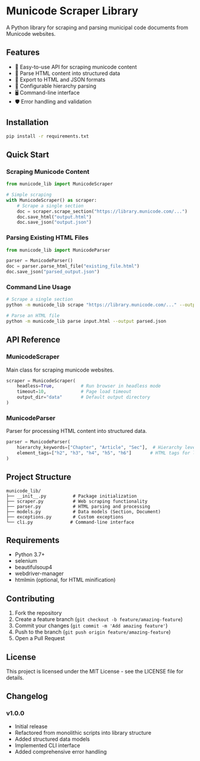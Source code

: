 # Municode Scraper Library

A Python library for scraping and parsing municipal code documents from Municode websites.

## Features

- 🚀 Easy-to-use API for scraping municode content
- 📄 Parse HTML content into structured data
- 💾 Export to HTML and JSON formats
- 🔧 Configurable hierarchy parsing
- 🖥️ Command-line interface
- 🛡️ Error handling and validation

## Installation

```bash
pip install -r requirements.txt
```

## Quick Start

### Scraping Municode Content

```python
from municode_lib import MunicodeScraper

# Simple scraping
with MunicodeScraper() as scraper:
    # Scrape a single section
    doc = scraper.scrape_section("https://library.municode.com/...")
    doc.save_html("output.html")
    doc.save_json("output.json")
```

### Parsing Existing HTML Files

```python
from municode_lib import MunicodeParser

parser = MunicodeParser()
doc = parser.parse_html_file("existing_file.html")
doc.save_json("parsed_output.json")
```

### Command Line Usage

```bash
# Scrape a single section
python -m municode_lib scrape "https://library.municode.com/..." --output data/

# Parse an HTML file
python -m municode_lib parse input.html --output parsed.json
```

## API Reference

### MunicodeScraper

Main class for scraping municode websites.

```python
scraper = MunicodeScraper(
    headless=True,          # Run browser in headless mode
    timeout=10,             # Page load timeout
    output_dir="data"       # Default output directory
)
```

### MunicodeParser

Parser for processing HTML content into structured data.

```python
parser = MunicodeParser(
    hierarchy_keywords=["Chapter", "Article", "Sec"],  # Hierarchy levels
    element_tags=["h2", "h3", "h4", "h5", "h6"]       # HTML tags for levels
)
```

## Project Structure

```
municode_lib/
├── __init__.py          # Package initialization
├── scraper.py           # Web scraping functionality
├── parser.py            # HTML parsing and processing
├── models.py            # Data models (Section, Document)
├── exceptions.py        # Custom exceptions
└── cli.py              # Command-line interface
```

## Requirements

- Python 3.7+
- selenium
- beautifulsoup4
- webdriver-manager
- htmlmin (optional, for HTML minification)

## Contributing

1. Fork the repository
2. Create a feature branch (`git checkout -b feature/amazing-feature`)
3. Commit your changes (`git commit -m 'Add amazing feature'`)
4. Push to the branch (`git push origin feature/amazing-feature`)
5. Open a Pull Request

## License

This project is licensed under the MIT License - see the LICENSE file for details.

## Changelog

### v1.0.0
- Initial release
- Refactored from monolithic scripts into library structure
- Added structured data models
- Implemented CLI interface
- Added comprehensive error handling